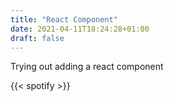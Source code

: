 ```yaml
---
title: "React Component"
date: 2021-04-11T18:24:28+01:00
draft: false
---
```


Trying out adding a react component

{{< spotify >}}